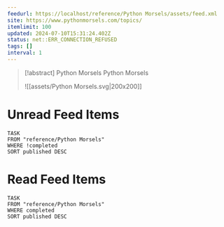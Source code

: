```yaml
---
feedurl: https://localhost/reference/Python Morsels/assets/feed.xml
site: https://www.pythonmorsels.com/topics/
itemlimit: 100
updated: 2024-07-10T15:31:24.402Z
status: net::ERR_CONNECTION_REFUSED
tags: []
interval: 1
---
```


> [!abstract] Python Morsels
> Python Morsels
>
> ![[assets/Python Morsels.svg|200x200]]
# Unread Feed Items
~~~dataview
TASK
FROM "reference/Python Morsels"
WHERE !completed
SORT published DESC
~~~

# Read Feed Items
~~~dataview
TASK
FROM "reference/Python Morsels"
WHERE completed
SORT published DESC
~~~
